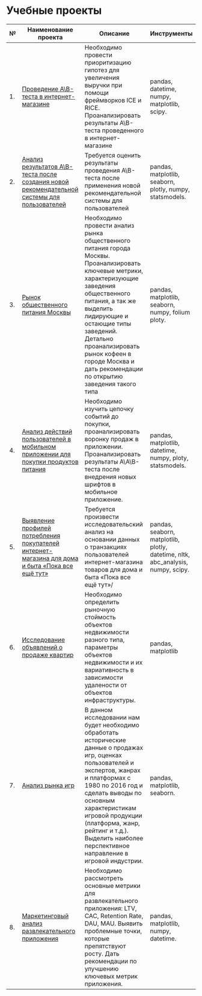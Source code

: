 
# Учебные проекты
|№|Наименование проекта|Описание|Инструменты|
|-|--------------------|--------|-----------|
|1.|[Проведение А\В-теста в интернет-магазине](https://github.com/Dimitrow93/projects/tree/main/AB-test_ecom)|Необходимо провести приоритизацию гипотез для увеличения выручки при помощи фреймворков ICE и RICE. Проанализировать результаты A\B-теста проведенного в интернет-магазине|pandas, datetime, numpy, matplotlib, scipy.|
|2.| [Анализ результатов A\B-теста после создания новой рекомендательной системы для пользователей](https://github.com/Dimitrow93/projects/tree/main/AB-test_results_analysis)|Требуется оценить результаты проведения A\B-теста после применения новой рекомендательной системы для пользователей|pandas, matplotlib, seaborn, plotly, numpy, statsmodels.|
|3.|[Рынок общественного питания Москвы](https://github.com/Dimitrow93/projects/tree/main/analysis_of_Moscow_catering_establishment)|Необходимо провести анализ рынка общественного питания города Москвы. Проанализировать ключевые метрики, характеризующие заведения общественного питания, а так же выделить лидирующие и остающие типы заведений. Детально проанализировать рынок кофеен в городе Москва и дать рекомендации по открытию заведения такого типа| pandas, matplotlib, seaborn, numpy, folium ploty.|
|4.|[Анализ действий пользователей в мобильном приложении для покупки продуктов питания](https://github.com/Dimitrow93/projects/tree/main/analysis_of_users_actions_in_mobile_App)|Необходимо изучить цепочку событий до покупки, проанализировать воронку продаж в приложении. Проанализировать результаты А\А\B-теста после внедрения новых шрифтов в мобильное приложение.|pandas, matplotlib, datetime, numpy, ploty, statsmodels.|
|5.|[Выявление профилей потребления покупателей интернет-магазина для дома и быта «Пока все ещё тут»](https://github.com/Dimitrow93/projects/tree/main/consumption_profile_research)|Требуется произвести исследовательский анализ на основании данных о транзакциях пользователей интернет-магазина товаров для дома и быта «Пока все ещё тут»/|pandas, seaborn, matplotlib, plotly, datetime, nltk, abc_analysis, numpy, scipy. |
|6.|[Исследование объявлений о продаже квартир](https://github.com/Dimitrow93/projects/tree/main/flat_market_analysis_in_Petersburg)|Необходимо определить рыночную стоймость объектов недвижимости разного типа, параметры объектов недвижимости и их вариативность в зависимости удалености от объектов инфраструктуры.|pandas, matplotlib|
|7.|[Анализ рынка игр](https://github.com/Dimitrow93/projects/tree/main/game_market_analysis)|В данном исследовании нам будет необходимо обработать исторические данные о продажах игр, оценках пользователей и экспертов, жанрах и платформах с 1980 по 2016 год и сделать выводы по основным характеристикам игровой продукции (платформа, жанр, рейтинг и т.д.). Выделить наиболее перспективное направление в игровой индустрии.|pandas, matplotlib, seaborn.|
|8.|[Маркетинговый анализ развлекательного приложения](https://github.com/Dimitrow93/projects/tree/main/marketing_research_of_App)|Необходимо рассмотреть основные метрики для развлекательного приложения: LTV, САС, Retention Rate, DAU, MAU. Выявить проблемные точки, которые препятствуют росту. Дать рекомендации по улучшению ключевых метрик приложения.|pandas, matplotlib, numpy, datetime.|
